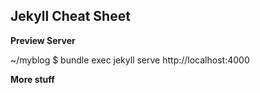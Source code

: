 ## Jekyll Cheat Sheet

**Preview Server**

~/myblog $ bundle exec jekyll serve
http://localhost:4000

**More stuff**
